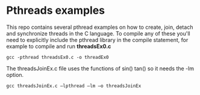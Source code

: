 # Pthreads examples

This repo contains several pthread examples on how to create, join, detach and synchronize threads in the C language.
To compile any of these you'll need to explicitly include the pthread library in the compile statement, for example to compile and run **threadsEx0.c**
```console
gcc -pthread threadsEx0.c -o threadEx0
```
The threadsJoinEx.c file uses the functions of sin() tan() so it needs the -lm option.
```console
gcc threadsJoinEx.c –lpthread –lm –o threadsJoinEx
```
